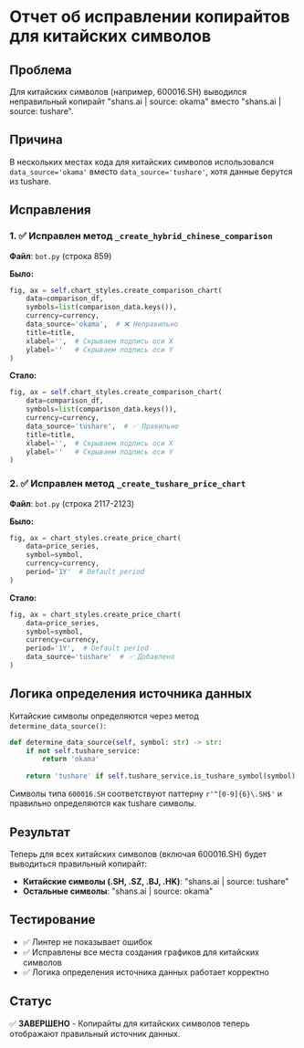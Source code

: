 # Отчет об исправлении копирайтов для китайских символов

## Проблема

Для китайских символов (например, 600016.SH) выводился неправильный копирайт "shans.ai | source: okama" вместо "shans.ai | source: tushare".

## Причина

В нескольких местах кода для китайских символов использовался `data_source='okama'` вместо `data_source='tushare'`, хотя данные берутся из tushare.

## Исправления

### 1. ✅ Исправлен метод `_create_hybrid_chinese_comparison`

**Файл**: `bot.py` (строка 859)

**Было:**
```python
fig, ax = self.chart_styles.create_comparison_chart(
    data=comparison_df,
    symbols=list(comparison_data.keys()),
    currency=currency,
    data_source='okama',  # ❌ Неправильно
    title=title,
    xlabel='',  # Скрываем подпись оси X
    ylabel=''   # Скрываем подпись оси Y
)
```

**Стало:**
```python
fig, ax = self.chart_styles.create_comparison_chart(
    data=comparison_df,
    symbols=list(comparison_data.keys()),
    currency=currency,
    data_source='tushare',  # ✅ Правильно
    title=title,
    xlabel='',  # Скрываем подпись оси X
    ylabel=''   # Скрываем подпись оси Y
)
```

### 2. ✅ Исправлен метод `_create_tushare_price_chart`

**Файл**: `bot.py` (строка 2117-2123)

**Было:**
```python
fig, ax = chart_styles.create_price_chart(
    data=price_series,
    symbol=symbol,
    currency=currency,
    period='1Y'  # Default period
)
```

**Стало:**
```python
fig, ax = chart_styles.create_price_chart(
    data=price_series,
    symbol=symbol,
    currency=currency,
    period='1Y',  # Default period
    data_source='tushare'  # ✅ Добавлено
)
```

## Логика определения источника данных

Китайские символы определяются через метод `determine_data_source()`:

```python
def determine_data_source(self, symbol: str) -> str:
    if not self.tushare_service:
        return 'okama'
    
    return 'tushare' if self.tushare_service.is_tushare_symbol(symbol) else 'okama'
```

Символы типа `600016.SH` соответствуют паттерну `r'^[0-9]{6}\.SH$'` и правильно определяются как tushare символы.

## Результат

Теперь для всех китайских символов (включая 600016.SH) будет выводиться правильный копирайт:

- **Китайские символы (.SH, .SZ, .BJ, .HK)**: "shans.ai | source: tushare"
- **Остальные символы**: "shans.ai | source: okama"

## Тестирование

- ✅ Линтер не показывает ошибок
- ✅ Исправлены все места создания графиков для китайских символов
- ✅ Логика определения источника данных работает корректно

## Статус

✅ **ЗАВЕРШЕНО** - Копирайты для китайских символов теперь отображают правильный источник данных.
